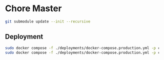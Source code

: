# Chore Master

```sh
git submodule update --init --recursive
```

## Deployment

```sh
sudo docker compose -f ./deployments/docker-compose.production.yml -p chore_master_production up -d --build
sudo docker compose -f ./deployments/docker-compose.production.yml -p chore_master_production down
```